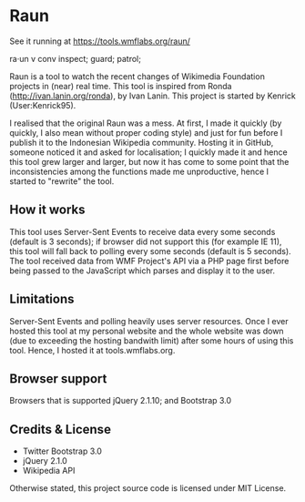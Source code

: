 Raun
====

See it running at https://tools.wmflabs.org/raun/

ra·un v conv inspect; guard; patrol;

Raun is a tool to watch the recent changes of Wikimedia Foundation projects in (near) real time. This tool is inspired from Ronda (http://ivan.lanin.org/ronda), by Ivan Lanin. This project is started by Kenrick (User:Kenrick95).


I realised that the original Raun was a mess. At first, I made it quickly (by quickly, I also mean without proper coding style) and just for fun before I publish it to the Indonesian Wikipedia community. Hosting it in GitHub, someone noticed it and asked for localisation; I quickly made it and hence this tool grew larger and larger, but now it has come to some point that the inconsistencies among the functions made me unproductive, hence I started to "rewrite" the tool. 


How it works
--------
This tool uses Server-Sent Events to receive data every some seconds (default is 3 seconds); if browser did not support this (for example IE 11), this tool will fall back to polling every some seconds (default is 5 seconds). The tool received data from WMF Project's API via a PHP page first before being passed to the JavaScript which parses and display it to the user.

Limitations
--------
Server-Sent Events and polling heavily uses server resources. Once I ever hosted this tool at my personal website and the whole website was down (due to exceeding the hosting bandwith limit) after some hours of using this tool. Hence, I hosted it at tools.wmflabs.org.

Browser support
--------
Browsers that is supported jQuery 2.1.10; and Bootstrap 3.0

Credits & License
--------
* Twitter Bootstrap 3.0
* jQuery 2.1.0
* Wikipedia API

Otherwise stated, this project source code is licensed under MIT License.
